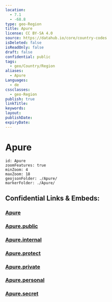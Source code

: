 ```yaml
---
location:
  - 7.1
  - -68.8
type: geo-Region
title: Apure
license: CC BY-SA 4.0
source: https://datahub.io/core/country-codes
isDeleted: false
isReadOnly: false
draft: false
confidential: public
tags:
  - geo/Country/Region
aliases:
  - Apure
Languages:
  - de
cssclasses:
  - geo-Region
publish: true
linkTitle:
keywords:
layout:
publishDate:
expiryDate:
---
```


# Apure

```leaflet
id: Apure
zoomFeatures: true 
minZoom: 4 
maxZoom: 18
geojsonFolder: ./Apure/
markerFolder: ./Apure/
```


## Confidential Links & Embeds: 

### [Apure](/_Standards/Earth/Continent/America~South/Venezuela/States~Venezuela/Apure.md) 

### [Apure.public](/_public/Earth/Continent/America~South/Venezuela/States~Venezuela/Apure.public.md) 

### [Apure.internal](/_internal/Earth/Continent/America~South/Venezuela/States~Venezuela/Apure.internal.md) 

### [Apure.protect](/_protect/Earth/Continent/America~South/Venezuela/States~Venezuela/Apure.protect.md) 

### [Apure.private](/_private/Earth/Continent/America~South/Venezuela/States~Venezuela/Apure.private.md) 

### [Apure.personal](/_personal/Earth/Continent/America~South/Venezuela/States~Venezuela/Apure.personal.md) 

### [Apure.secret](/_secret/Earth/Continent/America~South/Venezuela/States~Venezuela/Apure.secret.md)

